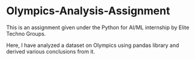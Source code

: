 # Olympics-Analysis-Assignment
This is an assignment given under the Python for AI/ML internship by Elite Techno Groups.

Here, I have analyzed a dataset on Olympics using pandas library and derived various conclusions from it.
